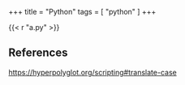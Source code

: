+++
title = "Python"
tags = [ "python" ]
+++

{{< r "a.py" >}}

## References

<https://hyperpolyglot.org/scripting#translate-case>
